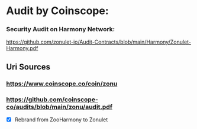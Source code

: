
# Audit by Coinscope: 

### Security Audit on Harmony Network: 
https://github.com/zonulet-io/Audit-Contracts/blob/main/Harmony/Zonulet-Harmony.pdf

## Uri Sources
### https://www.coinscope.co/coin/zonu

### https://github.com/coinscope-co/audits/blob/main/zonu/audit.pdf

- [x] Rebrand from ZooHarmony to Zonulet
